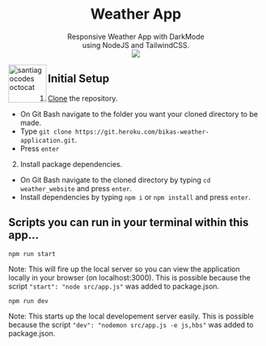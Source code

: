 <h1 align='center'>Weather App</h1>
<p align='center'>
Responsive Weather App with DarkMode <br>using NodeJS and TailwindCSS. <br>
<a href="https://bikas-weather-application.herokuapp.com/"><img src="https://img.shields.io/badge/DEMO-WeatherApp-9cf.svg?style=flat"></a>
</p>

<img height="75px" align='left' src="https://santiagocodes.github.io/santiagocodes/images/octocat-santiagocodes.png" alt="santiagocodes octocat" />

## Initial Setup

1. [Clone](https://docs.github.com/en/enterprise/2.13/user/articles/cloning-a-repository) the repository.

-  On Git Bash navigate to the folder you want your cloned directory to be made.
-  Type `git clone https://git.heroku.com/bikas-weather-application.git`.
-  Press `enter`

2. Install package dependencies.

-  On Git Bash navigate to the cloned directory by typing `cd weather_website` and press `enter`.
-  Install dependencies by typing `npm i` or `npm install` and press `enter`.

## Scripts you can run in your terminal within this app...

`npm run start`

Note: This will fire up the local server so you can view the application locally in your browser (on localhost:3000). This is possible because the script `"start": "node src/app.js"` was added to package.json.

`npm run dev`

Note: This starts up the local developement server easily. This is possible because the script `"dev": "nodemon src/app.js -e js,hbs"` was added to package.json.
